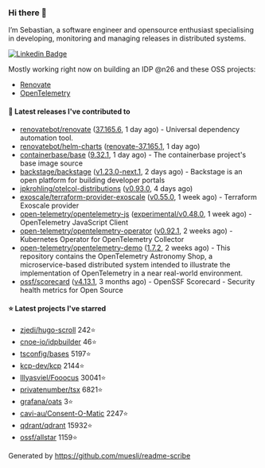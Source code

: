 ### Hi there 👋

I’m Sebastian, a software engineer and opensource enthusiast specialising in developing, monitoring and managing releases in distributed systems.    

[![Linkedin Badge](https://img.shields.io/badge/-LinkedIn-blue?style=flat&logo=Linkedin&logoColor=white&link=https://www.linkedin.com/in/sebastian-poxhofer/)](https://www.linkedin.com/in/sebastian-poxhofer/)

Mostly working right now on building an IDP @n26 and these OSS projects:
- [Renovate](https://github.com/renovatebot/renovate)
- [OpenTelemetry](https://github.com/open-telemetry)



#### 🚀 Latest releases I've contributed to

- [renovatebot/renovate](https://github.com/renovatebot/renovate) ([37.165.6](https://github.com/renovatebot/renovate/releases/tag/37.165.6), 1 day ago) - Universal dependency automation tool.
- [renovatebot/helm-charts](https://github.com/renovatebot/helm-charts) ([renovate-37.165.1](https://github.com/renovatebot/helm-charts/releases/tag/renovate-37.165.1), 1 day ago)
- [containerbase/base](https://github.com/containerbase/base) ([9.32.1](https://github.com/containerbase/base/releases/tag/9.32.1), 1 day ago) - The containerbase project&#39;s base image source
- [backstage/backstage](https://github.com/backstage/backstage) ([v1.23.0-next.1](https://github.com/backstage/backstage/releases/tag/v1.23.0-next.1), 2 days ago) - Backstage is an open platform for building developer portals
- [jpkrohling/otelcol-distributions](https://github.com/jpkrohling/otelcol-distributions) ([v0.93.0](https://github.com/jpkrohling/otelcol-distributions/releases/tag/v0.93.0), 4 days ago)
- [exoscale/terraform-provider-exoscale](https://github.com/exoscale/terraform-provider-exoscale) ([v0.55.0](https://github.com/exoscale/terraform-provider-exoscale/releases/tag/v0.55.0), 1 week ago) - Terraform Exoscale provider
- [open-telemetry/opentelemetry-js](https://github.com/open-telemetry/opentelemetry-js) ([experimental/v0.48.0](https://github.com/open-telemetry/opentelemetry-js/releases/tag/experimental/v0.48.0), 1 week ago) - OpenTelemetry JavaScript Client
- [open-telemetry/opentelemetry-operator](https://github.com/open-telemetry/opentelemetry-operator) ([v0.92.1](https://github.com/open-telemetry/opentelemetry-operator/releases/tag/v0.92.1), 2 weeks ago) - Kubernetes Operator for OpenTelemetry Collector
- [open-telemetry/opentelemetry-demo](https://github.com/open-telemetry/opentelemetry-demo) ([1.7.2](https://github.com/open-telemetry/opentelemetry-demo/releases/tag/1.7.2), 2 weeks ago) - This repository contains the OpenTelemetry Astronomy Shop, a microservice-based distributed system intended to illustrate the implementation of OpenTelemetry in a near real-world environment.
- [ossf/scorecard](https://github.com/ossf/scorecard) ([v4.13.1](https://github.com/ossf/scorecard/releases/tag/v4.13.1), 3 months ago) - OpenSSF Scorecard - Security health metrics for Open Source

#### ⭐ Latest projects I've starred

- [zjedi/hugo-scroll](https://github.com/zjedi/hugo-scroll) 242⭐
- [cnoe-io/idpbuilder](https://github.com/cnoe-io/idpbuilder) 46⭐
- [tsconfig/bases](https://github.com/tsconfig/bases) 5197⭐
- [kcp-dev/kcp](https://github.com/kcp-dev/kcp) 2144⭐
- [lllyasviel/Fooocus](https://github.com/lllyasviel/Fooocus) 30041⭐
- [privatenumber/tsx](https://github.com/privatenumber/tsx) 6821⭐
- [grafana/oats](https://github.com/grafana/oats) 3⭐
- [cavi-au/Consent-O-Matic](https://github.com/cavi-au/Consent-O-Matic) 2247⭐
- [qdrant/qdrant](https://github.com/qdrant/qdrant) 15932⭐
- [ossf/allstar](https://github.com/ossf/allstar) 1159⭐



Generated by https://github.com/muesli/readme-scribe
